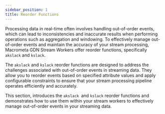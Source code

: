 ```yaml
---
sidebar_position: 1
title: Reorder Functions
---
```


Processing data in real-time often involves handling out-of-order events, which can lead to inconsistencies and inaccurate results when performing operations such as aggregation and windowing. To effectively manage out-of-order events and maintain the accuracy of your stream processing, Macrometa GDN Stream Workers offer reorder functions, specifically `akslack` and `kslack`.

The `akslack` and `kslack` reorder functions are designed to address the challenges associated with out-of-order events in streaming data. They allow you to reorder events based on specified attribute values and apply configurable constraints to ensure that your stream processing pipeline operates efficiently and accurately.

This section, introduces the `akslack `and `kslack` reorder functions and demonstrates how to use them within your stream workers to effectively manage out-of-order events in your streaming data.

<DocCardList />